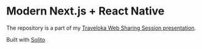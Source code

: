 # Modern Next.js + React Native

The repository is a part of my [Traveloka Web Sharing Session presentation](https://github.com/agallio/modern-nextjs).

Built with [Solito](https://solito.dev)
